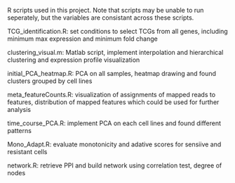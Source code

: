R scripts used in this project. Note that scripts may be unable to run seperately, but the variables are consistant across these scripts.

TCG_identification.R: set conditions to select TCGs from all genes, including minimum max expression and minimum fold change

clustering_visual.m: Matlab script, implement interpolation and hierarchical clustering and expression profile visualization

initial_PCA_heatmap.R: PCA on all samples, heatmap drawing and found clusters grouped by cell lines

meta_featureCounts.R: visualization of assignments of mapped reads to features, distribution of mapped features which could be used for further analysis

time_course_PCA.R: implement PCA on each cell lines and found different patterns

Mono_Adapt.R: evaluate monotonicity and adative scores for sensiive and resistant cells

network.R: retrieve PPI and build network using correlation test, degree of nodes
